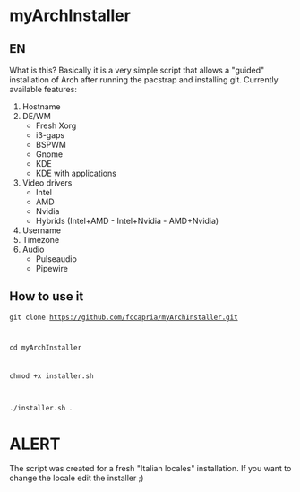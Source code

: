 # myArchInstaller

**EN**
------
What is this?
Basically it is a very simple script that allows a "guided" installation of Arch after running the pacstrap and installing git. 
Currently available features:
1. Hostname
2. DE/WM
   * Fresh Xorg
   * i3-gaps
   * BSPWM
   * Gnome
   * KDE
   * KDE with applications
3. Video drivers
   * Intel
   * AMD
   * Nvidia
   * Hybrids (Intel+AMD - Intel+Nvidia - AMD+Nvidia)
4. Username
5. Timezone
6. Audio
   * Pulseaudio
   * Pipewire
  
How to use it
-------------

<code>git clone https://github.com/fccapria/myArchInstaller.git
  
  cd myArchInstaller
  
  chmod +x installer.sh
  
  ./installer.sh
</code>.</p>

# ALERT
The script was created for a fresh "Italian locales" installation. If you want to change the locale edit the installer ;)
